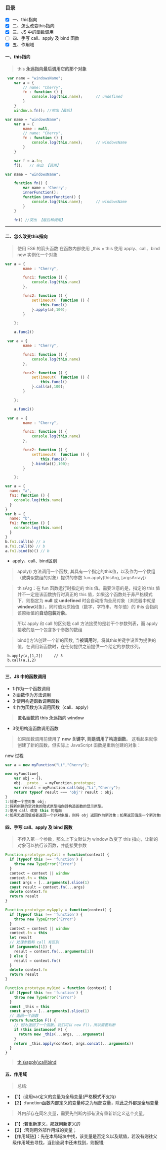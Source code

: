 ### 目录 

* [x] 一、this指向
* [x] 二、怎么改变this指向
* [x] 三、JS 中的函数调用
* [ ] 四、手写 call、apply 及 bind 函数
* [x] 五、作用域

#### 一、this指向
>this **永远指向最后调用它的那个对象**

```js
 var name = "windowsName";
    var a = {
        // name: "Cherry",
        fn : function () {
            console.log(this.name);      // undefined
        }
    }
    window.a.fn(); //突出【最后】

```

```js
var name = "windowsName";
    var a = {
        name : null,
        // name: "Cherry",
        fn : function () {
            console.log(this.name);      // windowsName
        }
    }

    var f = a.fn;
    f();   // 突出 【调用】
```
```js
var name = "windowsName";

    function fn() {
        var name = 'Cherry';
        innerFunction();
        function innerFunction() {
            console.log(this.name);      // windowsName
        }
    }

    fn() //突出 【最后和调用】
```
---
#### 二、怎么改变this指向
>使用 ES6 的箭头函数
>在函数内部使用 _this = this
>使用 apply、call、bind
>new 实例化一个对象

```js
var a = {
        name : "Cherry",

        func1: function () {
            console.log(this.name)
        },

        func2: function () {
            setTimeout(  function () {
                this.func1()
            }.apply(a),100);
        }

    };

    a.func2() 
```
```js
 var a = {
        name : "Cherry",

        func1: function () {
            console.log(this.name)
        },

        func2: function () {
            setTimeout(  function () {
                this.func1()
            }.call(a),100);
        }

    };

    a.func2() 
```

```js
 var a = {
        name : "Cherry",

        func1: function () {
            console.log(this.name)
        },

        func2: function () {
            setTimeout(  function () {
                this.func1()
            }.bind(a)(),100);
        }

    };
```
```js
var a = {
  name: "a",
  fn1: function () {
    console.log(this.name)
  }
}
var b = {
  name: "b",
  fn1: function () {
    console.log(this.name)
  }
}
b.fn1.call(a) // a
a.fn1.call(b) // b
a.fn1.bind(b)() // b

```
- apply、call、bind区别
> apply() 方法调用一个函数, 其具有一个指定的this值，以及作为一个数组（或类似数组的对象）提供的参数 fun.apply(thisArg, [argsArray])

>thisArg：在 fun 函数运行时指定的 this 值。需要注意的是，指定的 this 值并不一定是该函数执行时真正的 this 值，如果这个函数处于非严格模式下，则指定为 **null** 或 **undefined** 时会自动指向全局对象（浏览器中就是**window**对象），同时值为原始值（数字，字符串，布尔值）的 this 会指向该原始值的**自动包装对象**。


>所以 apply 和 call 的区别是 call 方法接受的是若干个参数列表，而 apply 接收的是一个包含多个参数的数组

>bind()方法创建一个新的函数, 当**被调用时**，将其this关键字设置为提供的值，在调用新函数时，在任何提供之前提供一个给定的参数序列。


>
```
 b.apply(a,[1,2])     // 3
 b.call(a,1,2)     
```
---

#### 三、JS 中的函数调用
- 1:作为一个函数调用
- 2:函数作为方法调用
- 3:使用构造函数调用函数
- 4:作为函数方法调用函数（call、apply）
>**匿名函数的 this 永远指向 window**

- 3使用构造函数调用函数
>如果函数调用前使用了 **new **关键字, 则是调用了**构造函数**。
这看起来就像创建了新的函数，但实际上 JavaScript 函数是重新创建的对象：

new 过程
```js
var a = new myFunction("Li","Cherry");

new myFunction{
    var obj = {};
    obj.__proto__ = myFunction.prototype;
    var result = myFunction.call(obj,"Li","Cherry");
    return typeof result === 'obj'? result : obj;
}
1:创建一个空对象 obj;
2:将新创建的空对象的隐式原型指向其构造函数的显示原型。
3:使用 call 改变 this 的指向
4:如果无返回值或者返回一个非对象值，则将 obj 返回作为新对象；如果返回值是一个新对象的话那么直接直接返回该对象。

```

#### 四、手写 call、apply 及 bind 函数
>不传入第一个参数，那么上下文默认为 window
改变了 this 指向，让新的对象可以执行该函数，并能接受参数

```js
Function.prototype.myCall = function(context) {
  if (typeof this !== 'function') {
    throw new TypeError('Error')
  }
  context = context || window
  context.fn = this
  const args = [...arguments].slice(1)
  const result = context.fn(...args)
  delete context.fn
  return result
}
```

```js
Function.prototype.myApply = function(context) {
  if (typeof this !== 'function') {
    throw new TypeError('Error')
  }
  context = context || window
  context.fn = this
  let result
  // 处理参数和 call 有区别
  if (arguments[1]) {
    result = context.fn(...arguments[1])
  } else {
    result = context.fn()
  }
  delete context.fn
  return result
}
```

```js
Function.prototype.myBind = function (context) {
  if (typeof this !== 'function') {
    throw new TypeError('Error')
  }
  const _this = this
  const args = [...arguments].slice(1)
  // 返回一个函数
  return function F() {
    // 因为返回了一个函数，我们可以 new F()，所以需要判断
    if (this instanceof F) {
      return new _this(...args, ...arguments)
    }
    return _this.apply(context, args.concat(...arguments))
  }
}
```
>[this\apply\call\bind](https://juejin.im/post/59bfe84351882531b730bac2#heading-0)

#### 五、作用域

>  总结:
- 【1】:没用var定义的变量为全局变量(严格模式不支持)
- 【2】:function函数内部定义的变量称之为局部变量，除此之外都是全局变量
> 外内部存在同名变量，需要先判断内部有没有重新新定义这个变量，
- 【1】:若重新定义，那就用新定义的
- 【2】:否则用外部作用域的变量；
- 【作用域链】：先在本局域块中找，该变量是否定义以及赋值，若没有则往父级作用域去寻找，当到全局中还未找到，则报错;
